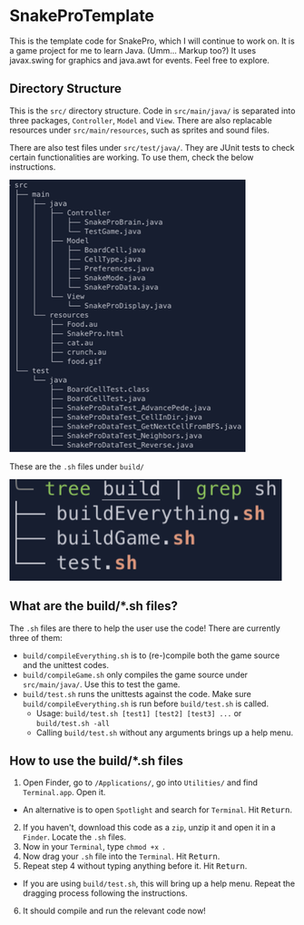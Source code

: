# SnakeProTemplate

This is the template code for SnakePro, which I will continue to work on. It is a game project for me to learn Java. (Umm... Markup too?) It uses javax.swing for graphics and java.awt for events. Feel free to explore.

## Directory Structure

This is the `src/` directory structure. Code in `src/main/java/` is separated into three packages, `Controller`, `Model` and `View`. There are also replacable resources under `src/main/resources`, such as sprites and sound files.

There are also test files under `src/test/java/`. They are JUnit tests to check certain functionalities are working. To use them, check the below instructions.

![src directory structure][srcTree]

These are the `.sh` files under `build/`

![build/\*.sh structure][buildTree]

## What are the build/\*.sh files?
The `.sh` files are there to help the user use the code! There are currently three of them:
  * `build/compileEverything.sh` is to (re-)compile both the game source and the unittest codes.
  * `build/compileGame.sh` only compiles the game source under `src/main/java/`. Use this to test the game.
  * `build/test.sh` runs the unittests against the code. Make sure `build/compileEverything.sh` is run before `build/test.sh` is called.
    * Usage: `build/test.sh [test1] [test2] [test3] ...` or `build/test.sh -all`
    * Calling `build/test.sh` without any arguments brings up a help menu.

## How to use the build/\*.sh files
1. Open Finder, go to `/Applications/`, go into `Utilities/` and find `Terminal.app`. Open it.
  * An alternative is to open `Spotlight` and search for `Terminal`. Hit <kbd>Return</kbd>.
2. If you haven't, download this code as a `zip`, unzip it and open it in a `Finder`. Locate the `.sh` files.
3. Now in your `Terminal`, type `chmod +x `.
4. Now drag your `.sh` file into the `Terminal`. Hit <kbd>Return</kbd>.
5. Repeat step 4 without typing anything before it. Hit <kbd>Return</kbd>.
  * If you are using `build/test.sh`, this will bring up a help menu. Repeat the dragging process following the instructions.
6. It should compile and run the relevant code now!

[srcTree]: ./srcTree.png "srcTree"
[buildTree]: ./buildTree.png "buildTree"
